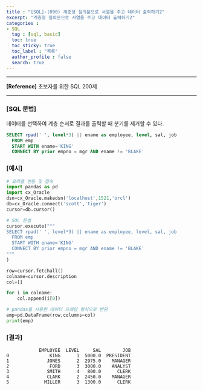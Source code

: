 ```yaml
---
title : "[SQL]-(090) 계층형 질의문으로 서열을 주고 데이터 출력하기2"
excerpt: "계층형 질의문으로 서열을 주고 데이터 출력하기2"
categories :
- SQL
  tag : [sql, basic]
  toc: true
  toc_sticky: true
  toc_label : "목록"
  author_profile : false
  search: true
---
```


---
**[Reference]** 초보자를 위한 SQL 200제

---

### [SQL 문법]
데이터를 선택하여 계층 순서로 결과를 출력할 때 분기를 제거할 수 있다.

```sql
SELECT rpad(' ', level*3) || ename as employee, level, sal, job
  FROM emp
  START WITH ename='KING'
  CONNECT BY prior empno = mgr AND ename != 'BLAKE'
```
### [예시]
```python
# 오라클 연동 및 접속
import pandas as pd
import cx_Oracle
dsn=cx_Oracle.makedsn('localhost',1521,'orcl')
db=cx_Oracle.connect('scott','tiger')
cursor=db.cursor()

# SQL 문법
cursor.execute("""
SELECT rpad(' ', level*3) || ename as employee, level, sal, job
  FROM emp
  START WITH ename='KING'
  CONNECT BY prior empno = mgr AND ename != 'BLAKE'
"""
)

row=cursor.fetchall()
colname=cursor.description
col=[]

for i in colname:
    col.append(i[0])

# pandas를 사용한 데이터 프레임 형식으로 변환
emp=pd.DataFrame(row,columns=col)
print(emp)
```
### [결과]
                EMPLOYEE  LEVEL     SAL        JOB
    0               KING      1  5000.0  PRESIDENT
    1              JONES      2  2975.0    MANAGER
    2               FORD      3  3000.0    ANALYST
    3              SMITH      4   800.0      CLERK
    4              CLARK      2  2450.0    MANAGER
    5             MILLER      3  1300.0      CLERK
    
